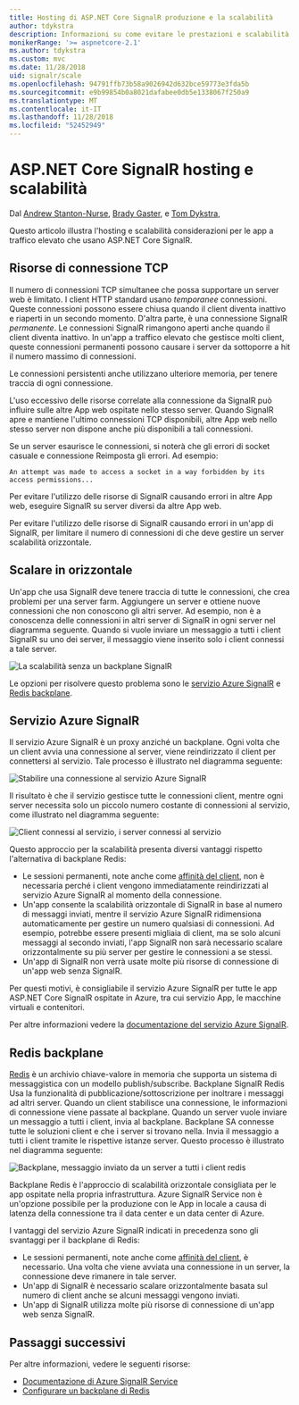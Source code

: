```yaml
---
title: Hosting di ASP.NET Core SignalR produzione e la scalabilità
author: tdykstra
description: Informazioni su come evitare le prestazioni e scalabilità problemi nelle App che usano ASP.NET Core SignalR.
monikerRange: '>= aspnetcore-2.1'
ms.author: tdykstra
ms.custom: mvc
ms.date: 11/28/2018
uid: signalr/scale
ms.openlocfilehash: 94791ffb73b58a9026942d632bce59773e3fda5b
ms.sourcegitcommit: e9b99854b0a8021dafabee0db5e1338067f250a9
ms.translationtype: MT
ms.contentlocale: it-IT
ms.lasthandoff: 11/28/2018
ms.locfileid: "52452949"
---
```

# <a name="aspnet-core-signalr-hosting-and-scaling"></a>ASP.NET Core SignalR hosting e scalabilità

Dal [Andrew Stanton-Nurse](https://twitter.com/anurse), [Brady Gaster](https://twitter.com/bradygaster), e [Tom Dykstra](https://github.com/tdykstra),

Questo articolo illustra l'hosting e scalabilità considerazioni per le app a traffico elevato che usano ASP.NET Core SignalR.

## <a name="tcp-connection-resources"></a>Risorse di connessione TCP

Il numero di connessioni TCP simultanee che possa supportare un server web è limitato. I client HTTP standard usano *temporanee* connessioni. Queste connessioni possono essere chiusa quando il client diventa inattivo e riaperti in un secondo momento. D'altra parte, è una connessione SignalR *permanente*. Le connessioni SignalR rimangono aperti anche quando il client diventa inattivo. In un'app a traffico elevato che gestisce molti client, queste connessioni permanenti possono causare i server da sottoporre a hit il numero massimo di connessioni.

Le connessioni persistenti anche utilizzano ulteriore memoria, per tenere traccia di ogni connessione.

L'uso eccessivo delle risorse correlate alla connessione da SignalR può influire sulle altre App web ospitate nello stesso server. Quando SignalR apre e mantiene l'ultimo connessioni TCP disponibili, altre App web nello stesso server non dispone anche più disponibili a tali connessioni.

Se un server esaurisce le connessioni, si noterà che gli errori di socket casuale e connessione Reimposta gli errori. Ad esempio:

```
An attempt was made to access a socket in a way forbidden by its access permissions...
```

Per evitare l'utilizzo delle risorse di SignalR causando errori in altre App web, eseguire SignalR su server diversi da altre App web.

Per evitare l'utilizzo delle risorse di SignalR causando errori in un'app di SignalR, per limitare il numero di connessioni di che deve gestire un server scalabilità orizzontale.

## <a name="scale-out"></a>Scalare in orizzontale

Un'app che usa SignalR deve tenere traccia di tutte le connessioni, che crea problemi per una server farm. Aggiungere un server e ottiene nuove connessioni che non conoscono gli altri server. Ad esempio, non è a conoscenza delle connessioni in altri server di SignalR in ogni server nel diagramma seguente. Quando si vuole inviare un messaggio a tutti i client SignalR su uno dei server, il messaggio viene inserito solo i client connessi a tale server.

![La scalabilità senza un backplane SignalR](scale/_static/scale-no-backplane.png)

Le opzioni per risolvere questo problema sono le [servizio Azure SignalR](#azure-signalr-service) e [Redis backplane](#redis-backplane).

## <a name="azure-signalr-service"></a>Servizio Azure SignalR

Il servizio Azure SignalR è un proxy anziché un backplane. Ogni volta che un client avvia una connessione al server, viene reindirizzato il client per connettersi al servizio. Tale processo è illustrato nel diagramma seguente:

![Stabilire una connessione al servizio Azure SignalR](scale/_static/azure-signalr-service-one-connection.png)

Il risultato è che il servizio gestisce tutte le connessioni client, mentre ogni server necessita solo un piccolo numero costante di connessioni al servizio, come illustrato nel diagramma seguente:

![Client connessi al servizio, i server connessi al servizio](scale/_static/azure-signalr-service-multiple-connections.png)

Questo approccio per la scalabilità presenta diversi vantaggi rispetto l'alternativa di backplane Redis:

* Le sessioni permanenti, note anche come [affinità del client](/iis/extensions/configuring-application-request-routing-arr/http-load-balancing-using-application-request-routing#step-3---configure-client-affinity), non è necessaria perché i client vengono immediatamente reindirizzati al servizio Azure SignalR al momento della connessione.
* Un'app consente la scalabilità orizzontale di SignalR in base al numero di messaggi inviati, mentre il servizio Azure SignalR ridimensiona automaticamente per gestire un numero qualsiasi di connessioni. Ad esempio, potrebbe essere presenti migliaia di client, ma se solo alcuni messaggi al secondo inviati, l'app SignalR non sarà necessario scalare orizzontalmente su più server per gestire le connessioni a se stessi.
* Un'app di SignalR non verrà usate molte più risorse di connessione di un'app web senza SignalR.

Per questi motivi, è consigliabile il servizio Azure SignalR per tutte le app ASP.NET Core SignalR ospitate in Azure, tra cui servizio App, le macchine virtuali e contenitori.

Per altre informazioni vedere la [documentazione del servizio Azure SignalR](/azure/azure-signalr/signalr-overview).

## <a name="redis-backplane"></a>Redis backplane

[Redis](https://redis.io/) è un archivio chiave-valore in memoria che supporta un sistema di messaggistica con un modello publish/subscribe. Backplane SignalR Redis Usa la funzionalità di pubblicazione/sottoscrizione per inoltrare i messaggi ad altri server. Quando un client stabilisce una connessione, le informazioni di connessione viene passate al backplane. Quando un server vuole inviare un messaggio a tutti i client, invia al backplane. Backplane SA connesse tutte le soluzioni client e che i server si trovano nella. Invia il messaggio a tutti i client tramite le rispettive istanze server. Questo processo è illustrato nel diagramma seguente:

![Backplane, messaggio inviato da un server a tutti i client redis](scale/_static/redis-backplane.png)

Backplane Redis è l'approccio di scalabilità orizzontale consigliata per le app ospitate nella propria infrastruttura. Azure SignalR Service non è un'opzione possibile per la produzione con le App in locale a causa di latenza della connessione tra il data center e un data center di Azure.

I vantaggi del servizio Azure SignalR indicati in precedenza sono gli svantaggi per il backplane di Redis:

* Le sessioni permanenti, note anche come [affinità del client](/iis/extensions/configuring-application-request-routing-arr/http-load-balancing-using-application-request-routing#step-3---configure-client-affinity), è necessario. Una volta che viene avviata una connessione in un server, la connessione deve rimanere in tale server.
* Un'app di SignalR è necessario scalare orizzontalmente basata sul numero di client anche se alcuni messaggi vengono inviati.
* Un'app di SignalR utilizza molte più risorse di connessione di un'app web senza SignalR.

## <a name="next-steps"></a>Passaggi successivi

Per altre informazioni, vedere le seguenti risorse:

* [Documentazione di Azure SignalR Service](/azure/azure-signalr/signalr-overview)
* [Configurare un backplane di Redis](xref:signalr/redis-backplane)
